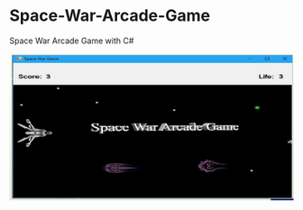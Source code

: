 # Space-War-Arcade-Game
Space War Arcade Game with C#

![alt text](https://github.com/rakibulislam01/Space-War-Arcade-Game/blob/master/Game_UI/game_3.png)
